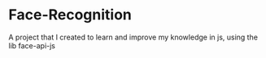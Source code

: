 # Face-Recognition
A project that I created to learn and improve my knowledge in js, using the lib face-api-js
